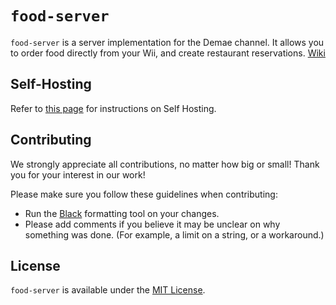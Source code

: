 # `food-server`
`food-server` is a server implementation for the Demae channel. It allows you to order food directly from your Wii, and create restaurant reservations.
[Wiki](https://wiilink.atlassian.net/wiki/spaces/DC)

## Self-Hosting
Refer to [this page](https://wiilink.atlassian.net/wiki/spaces/DC/pages/1376271/Self+Hosting) for instructions on Self Hosting.

## Contributing
We strongly appreciate all contributions, no matter how big or small! Thank you for your interest in our work!

Please make sure you follow these guidelines when contributing:
 - Run the [Black](https://pypi.org/project/black/) formatting tool on your changes.
 - Please add comments if you believe it may be unclear on why something was done. (For example, a limit on a string, or a workaround.)

## License
`food-server` is available under the [MIT License](https://github.com/WiiLink24/food-server/blob/master/LICENSE.md).
